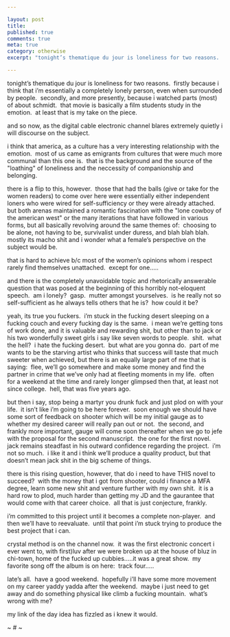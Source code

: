 ```yaml
---

layout: post
title: 
published: true
comments: true
meta: true
category: otherwise
excerpt: "tonight’s thematique du jour is loneliness for two reasons.  firstly because i think that i’m essentially a completely lonely person, even when surrounded by people.  secondly, and more presently, because i watched parts (most) of about schmidt.  that movie is basically a film students study in the emotion.  at least that is my take on the piece."

---
```


tonight’s thematique du jour is loneliness for two reasons.  firstly because i think that i’m essentially a completely lonely person, even when surrounded by people.  secondly, and more presently, because i watched parts (most) of about schmidt.  that movie is basically a film students study in the emotion.  at least that is my take on the piece.

and so now, as the digital cable electronic channel blares extremely quietly i will discourse on the subject. 

i think that america, as a culture has a very interesting relationship with the emotion.  most of us came as emigrants from cultures that were much more communal than this one is.  that is the background and the source of the "loathing" of loneliness and the neccessity of companionship and belonging.  

there is a flip to this, however.  those that had the balls (give or take for the women readers) to come over here were essentially either independent loners who were wired for self-sufficiency or they were already attached.  but both arenas maintained a romantic fascination with the "lone cowboy of the american west" or the many iterations that have followed in various forms, but all basically revolving around the same themes of:  choosing to be alone, not having to be, survivalist under duress, and blah blah blah.  mostly its macho shit and i wonder what a female’s perspective on the subject would be.  

that is hard to achieve b/c most of the women’s opinions whom i respect rarely find themselves unattached.  except for one…..

and there is the completely unavoidable topic and rhetorically answerable question that was posed at the beginning of this horribly not-eloquent speech.  am i lonely?  gasp.  mutter amongst yourselves.  is he really not so self-sufficient as he always tells others that he is?  how could it be? 

yeah, its true you fuckers.  i’m stuck in the fucking desert sleeping on a fucking couch and every fucking day is the same.  i mean we’re getting tons of work done, and it is valuable and rewarding shit, but other than to jack or his two wonderfully sweet girls i say like seven words to people.  shit.  what the hell?  i hate the fucking desert.  but what are you gonna do.  part of me wants to be the starving artist who thinks that success will taste that much sweeter when achieved, but there is an equally large part of me that is saying:  flee, we’ll go somewhere and make some money and find the partner in crime that we’ve only had at fleeting moments in my life.  often for a weekend at the time and rarely longer glimpsed then that, at least not since college.  hell, that was five years ago.  

but then i say, stop being a martyr you drunk fuck and just plod on with your life.  it isn’t like i’m going to be here forever.  soon enough we should have some sort of feedback on shooter which will be my initial gauge as to whether my desired career will really pan out or not.  the second, and frankly more important, gauge will come soon thereafter when we go to jefe with the proposal for the second manuscript.  the one for the first novel.  jack remains steadfast in his outward confidence regarding the project.  i’m not so much.  i like it and i think we’ll produce a quality product, but that doesn’t mean jack shit in the big scheme of things.

there is this rising question, however, that do i need to have THIS novel to succeed?  with the money that i got from shooter, could i finance a MFA degree, learn some new shit and venture further with my own shit.  it is a hard row to plod, much harder than getting my JD and the gaurantee that would come with that career choice.  all that is just conjecture, frankly.  

i’m committed to this project until it becomes a complete non-player.  and then we’ll have to reevaluate.  until that point i’m stuck trying to produce the best project that i can.

crystal method is on the channel now.  it was the first electronic concert i ever went to, with first)luv after we were broken up at the house of bluz in chi-town, home of the fucked up cubbies…..it was a great show.  my favorite song off the album is on here:  track four…..

late’s all.  have a good weekend.  hopefully i’ll have some more movement on my career yaddy yadda after the weekend.  maybe i just need to get away and do something physical like climb a fucking mountain.  what’s wrong with me?

my link of the day idea has fizzled as i knew it would.

~ # ~